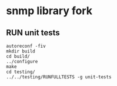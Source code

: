 # snmp library fork

## RUN unit tests
```
autoreconf -fiv
mkdir build
cd build/
../configure
make
cd testing/
../../testing/RUNFULLTESTS -g unit-tests
```
